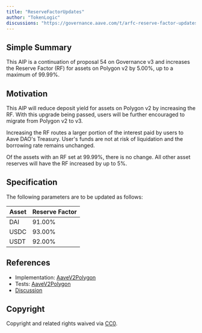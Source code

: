 ```yaml
---
title: "ReserveFactorUpdates"
author: "TokenLogic"
discussions: "https://governance.aave.com/t/arfc-reserve-factor-updates-polygon-aave-v2/13937/21"
---
```


## Simple Summary

This AIP is a continuation of proposal 54 on Governance v3 and increases the Reserve Factor (RF) for assets on Polygon v2 by 5.00%, up to a maximum of 99.99%.

## Motivation

This AIP will reduce deposit yield for assets on Polygon v2 by increasing the RF. With this upgrade being passed, users will be further encouraged to migrate from Polygon v2 to v3.

Increasing the RF routes a larger portion of the interest paid by users to Aave DAO's Treasury. User's funds are not at risk of liquidation and the borrowing rate remains unchanged.

Of the assets with an RF set at 99.99%, there is no change. All other asset reserves will have the RF increased by up to 5%.

## Specification

The following parameters are to be updated as follows:

| Asset | Reserve Factor |
| ----- | -------------- |
| DAI   | 91.00%         |
| USDC  | 93.00%         |
| USDT  | 92.00%         |

## References

- Implementation: [AaveV2Polygon](https://github.com/bgd-labs/aave-proposals-v3/blob/9ac05c7a0d35c62af54759da5b2326a8fc0cbcdf/src/20240322_AaveV2Polygon_ReserveFactorUpdates/AaveV2Polygon_ReserveFactorUpdates_20240322.sol)
- Tests: [AaveV2Polygon](https://github.com/bgd-labs/aave-proposals-v3/blob/9ac05c7a0d35c62af54759da5b2326a8fc0cbcdf/src/20240322_AaveV2Polygon_ReserveFactorUpdates/AaveV2Polygon_ReserveFactorUpdates_20240322.t.sol)
- [Discussion](https://governance.aave.com/t/arfc-reserve-factor-updates-polygon-aave-v2/13937/21)

## Copyright

Copyright and related rights waived via [CC0](https://creativecommons.org/publicdomain/zero/1.0/).
